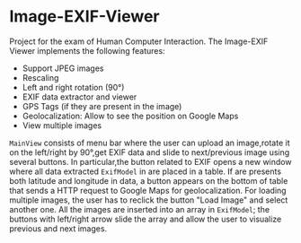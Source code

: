# Image-EXIF-Viewer
Project for the exam of Human Computer Interaction. The Image-EXIF Viewer implements the following features:
* Support JPEG images
* Rescaling
* Left and right rotation (90°)
* EXIF data extractor and viewer
* GPS Tags (if they are present in the image)
* Geolocalization: Allow to see the position on Google Maps
* View multiple images

```MainView``` consists of menu bar where the user can upload an image,rotate it on the left/right by 90°,get EXIF data and slide to next/previous image using several buttons. In particular,the button related to EXIF opens a new window where all  data extracted ```ExifModel``` in  are placed in a table. If are presents both latitude and longitude in data, a button appears on the bottom of table that sends a HTTP request to Google Maps for geolocalization. For loading multiple images, the user has to reclick the button "Load Image" and select another one. All the images are inserted into an array in ```ExifModel```; the buttons with left/right arrow slide the array and allow the user to visualize previous and next images.



